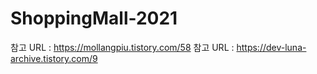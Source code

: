 # ShoppingMall-2021

참고 URL : https://mollangpiu.tistory.com/58
참고 URL : https://dev-luna-archive.tistory.com/9
